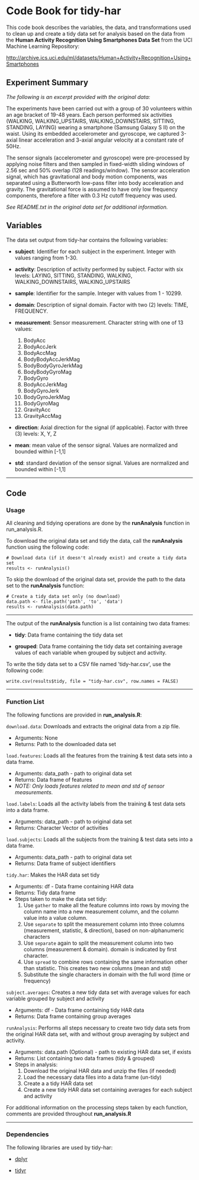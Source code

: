# Code Book for tidy-har
This code book describes the variables, the data, and transformations used to clean up and create a tidy data set for analysis based on the data from the **Human Activity Recognition Using Smartphones Data Set** from the UCI Machine Learning Repository:

<http://archive.ics.uci.edu/ml/datasets/Human+Activity+Recognition+Using+Smartphones>

## Experiment Summary
*The following is an excerpt provided with the original data:*

The experiments have been carried out with a group of 30 volunteers within an age bracket of 19-48 years. Each person performed six activities (WALKING, WALKING_UPSTAIRS, WALKING_DOWNSTAIRS, SITTING, STANDING, LAYING) wearing a smartphone (Samsung Galaxy S II) on the waist. Using its embedded accelerometer and gyroscope, we captured 3-axial linear acceleration and 3-axial angular velocity at a constant rate of 50Hz. 

The sensor signals (accelerometer and gyroscope) were pre-processed by applying noise filters and then sampled in fixed-width sliding windows of 2.56 sec and 50% overlap (128 readings/window). The sensor acceleration signal, which has gravitational and body motion components, was separated using a Butterworth low-pass filter into body acceleration and gravity. The gravitational force is assumed to have only low frequency components, therefore a filter with 0.3 Hz cutoff frequency was used. 

*See README.txt in the original data set for additional information.*

## Variables

The data set output from tidy-har contains the following variables:

 - **subject**: Identifier for each subject in the experiment. Integer with values ranging from 1-30.

 - **activity**: Description of activity performed by subject. Factor with six levels: LAYING, SITTING, STANDING, WALKING, WALKING_DOWNSTAIRS, WALKING_UPSTAIRS

 - **sample**: Identifier for the sample. Integer with values from 1 - 10299.  

 - **domain**: Description of signal domain. Factor with two (2) levels: TIME, FREQUENCY.  
 
 - **measurement**: Sensor measurement. Character string with one of 13 values:
      1. BodyAcc
      2. BodyAccJerk         
      3. BodyAccMag
      4. BodyBodyAccJerkMag 
      5. BodyBodyGyroJerkMag
      6. BodyBodyGyroMag     
      7. BodyGyro
      8. BodyAccJerkMag     
      9. BodyGyroJerk
      10. BodyGyroJerkMag
      11. BodyGyroMag         
      12. GravityAcc         
      13. GravityAccMag

 - **direction**: Axial direction for the signal (if applicable). Factor with three (3) levels: X, Y, Z

 - **mean**: mean value of the sensor signal. Values are normalized and bounded within [-1,1]

 - **std**: standard deviation of the sensor signal. Values are normalized and bounded within [-1,1]

-----

## Code

### Usage
All cleaning and tidying operations are done by the **runAnalysis** function in run_analysis.R. 

To download the original data set and tidy the data, call the **runAnalysis** function  using the following code:

```
# Download data (if it doesn't already exist) and create a tidy data set
results <- runAnalysis() 
```

To skip the download of the original data set, provide the path to the data set to the **runAnalysis** function: 

```
# Create a tidy data set only (no download)
data.path <- file.path('path', 'to', 'data')
results <- runAnalysis(data.path) 
```

-----

The output of the **runAnalysis** function is a list containing two data frames:

 - **tidy**: Data frame containing the tidy data set

 - **grouped**: Data frame containing the tidy data set containing average values of each variable when grouped by subject and activity.

To write the tidy data set to a CSV file named 'tidy-har.csv', use the following code:

```
write.csv(results$tidy, file = "tidy-har.csv", row.names = FALSE)
```

-----

### Function List

The following functions are provided in **run_analysis.R**:

`download.data`: Downloads and extracts the original data from a zip file.

- Arguments: None
- Returns: Path to the downloaded data set

`load.features`: Loads all the features from the training & test data sets into a data frame. 

 - Arguments: data_path - path to original data set
 - Returns: Data frame of features
 - *NOTE: Only loads features related to mean and std of sensor measurements.* 

`load.labels`: Loads all the activity labels from the training & test data sets into a data frame. 

 - Arguments: data_path - path to original data set
 - Returns: Character Vector of activities
 
`load.subjects`: Loads all the subjects from the training & test data sets into a data frame. 

 - Arguments: data_path - path to original data set
 - Returns: Data frame of subject identifiers

`tidy.har`: Makes the HAR data set tidy

 - Arguments: df - Data frame containing HAR data
 - Returns: Tidy data frame
 - Steps taken to make the data set tidy:
    1. Use `gather` to make all the feature columns into rows by moving the column name into a new measurement column, and the column value into a value column.
    2. Use `separate` to split the measurement column into three columns (measurement, statistic, & direction), based on non-alphanumeric characters
    3. Use `separate` again to split the measurement column into two columns (measurement & domain). domain is indicated by first character.
    4. Use `spread` to combine rows containing the same information other than statistic. This creates two new columns (mean and std)
    5. Substitute the single characters in domain with the full word (time or frequency)

`subject.averages`: Creates a new tidy data set with average values for each variable grouped by subject and activity

 - Arguments: df - Data frame containing tidy HAR data
 - Returns: Data frame containing group averages

`runAnalysis`: Performs all steps necessary to create two tidy data sets from the original HAR data set, with and without group averaging by subject and activity. 

 - Arguments: data.path (Optional) - path to existing HAR data set, if exists
 - Returns: List containing two data frames (tidy & grouped) 
 - Steps in analysis:
    1. Download the original HAR data and unzip the files (if needed)
    2. Load the necessary data files into a data frame (un-tidy)
    3. Create a a tidy HAR data set
    4. Create a new tidy HAR data set containing averages for each subject and activity

For additional information on the processing steps taken by each function, comments are provided throughout **run_analysis.R** 

-----

### Dependencies
The following libraries are used by tidy-har:

 - [dplyr](https://cran.r-project.org/web/packages/dplyr/index.html)

 - [tidyr](https://cran.r-project.org/web/packages/tidyr/index.html)
 
